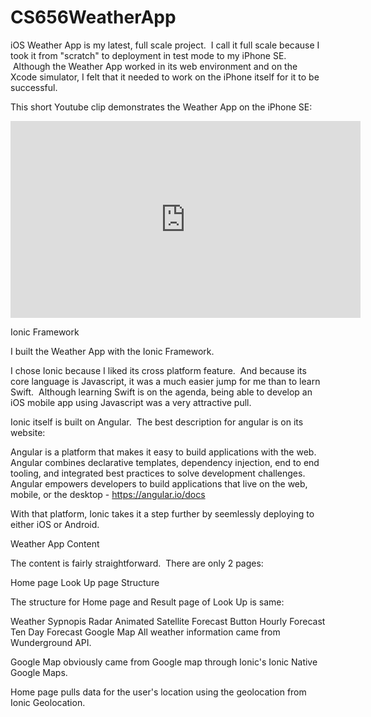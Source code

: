 # CS656WeatherApp

iOS Weather App is my latest, full scale project.  I call it full scale because I took it from "scratch" to deployment in test mode to my iPhone SE.  Although the Weather App worked in its web environment and on the Xcode simulator, I felt that it needed to work on the iPhone itself for it to be successful.

This short Youtube clip demonstrates the Weather App on the iPhone SE:

<iframe src="https://www.youtube.com/embed/3uRIe5w3rIw" width="560" height="315" frameborder="0" allowfullscreen="allowfullscreen"></iframe>

Ionic Framework

I built the Weather App with the Ionic Framework.

I chose Ionic because I liked its cross platform feature.  And because its core language is Javascript, it was a much easier jump for me than to learn Swift.  Although learning Swift is on the agenda, being able to develop an iOS mobile app using Javascript was a very attractive pull.

Ionic itself is built on Angular.  The best description for angular is on its website:

Angular is a platform that makes it easy to build applications with the web. Angular combines declarative templates, dependency injection, end to end tooling, and integrated best practices to solve development challenges. Angular empowers developers to build applications that live on the web, mobile, or the desktop - https://angular.io/docs

With that platform, Ionic takes it a step further by seemlessly deploying to either iOS or Android.

Weather App Content

The content is fairly straightforward.  There are only 2 pages:

Home page
Look Up page
Structure

The structure for Home page and Result page of Look Up is same:

Weather Sypnopis
Radar
Animated Satellite
Forecast Button
Hourly Forecast
Ten Day Forecast
Google Map
All weather information came from Wunderground API.

Google Map obviously came from Google map through Ionic's Ionic Native Google Maps.

Home page pulls data for the user's location using the geolocation from Ionic Geolocation.

